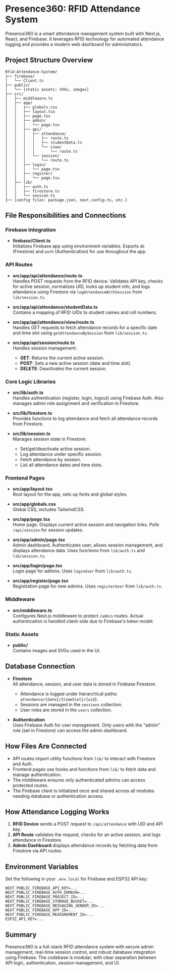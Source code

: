 
# Presence360: RFID Attendance System

Presence360 is a smart attendance management system built with Next.js, React, and Firebase. It leverages RFID technology for automated attendance logging and provides a modern web dashboard for administrators.

## Project Structure Overview

```text
Rfid-Attendance-System/
├── firebase/
│   └── Client.ts
├── public/
│   └── [static assets: SVGs, images]
├── src/  
│   ├── middleware.ts
│   ├── app/
│   │   ├── globals.css
│   │   ├── layout.tsx
│   │   ├── page.tsx
│   │   ├── admin/
│   │   │   └── page.tsx
│   │   ├── api/
│   │   │   ├── attendance/
│   │   │   │   ├── route.ts
│   │   │   │   ├── studentData.ts
│   │   │   │   └── view/
│   │   │   │       └── route.ts
│   │   │   └── session/
│   │   │       └── route.ts
│   │   ├── login/
│   │   │   └── page.tsx
│   │   ├── register/
│   │   │   └── page.tsx
│   ├── lib/
│   │   ├── auth.ts
│   │   ├── firestore.ts
│   │   └── session.ts
├── [config files: package.json, next.config.ts, etc.]
```

## File Responsibilities and Connections

### Firebase Integration

- **firebase/Client.ts**  
	Initializes Firebase app using environment variables. Exports `db` (Firestore) and `auth` (Authentication) for use throughout the app.

### API Routes

- **src/app/api/attendance/route.ts**  
	Handles POST requests from the RFID device. Validates API key, checks for active session, normalizes UID, looks up student info, and logs attendance using Firestore via `logAttendanceWithSession` from `lib/session.ts`.

- **src/app/api/attendance/studentData.ts**  
	Contains a mapping of RFID UIDs to student names and roll numbers.

- **src/app/api/attendance/view/route.ts**  
	Handles GET requests to fetch attendance records for a specific date and time slot using `getAttendanceBySession` from `lib/session.ts`.

- **src/app/api/session/route.ts**  
	Handles session management:
	- **GET**: Returns the current active session.
	- **POST**: Sets a new active session (date and time slot).
	- **DELETE**: Deactivates the current session.

### Core Logic Libraries

- **src/lib/auth.ts**  
	Handles authentication (register, login, logout) using Firebase Auth. Also manages admin role assignment and verification in Firestore.

- **src/lib/firestore.ts**  
	Provides functions to log attendance and fetch all attendance records from Firestore.

- **src/lib/session.ts**  
	Manages session state in Firestore:
	- Set/get/deactivate active session.
	- Log attendance under specific session.
	- Fetch attendance by session.
	- List all attendance dates and time slots.

### Frontend Pages

- **src/app/layout.tsx**  
	Root layout for the app, sets up fonts and global styles.

- **src/app/globals.css**  
	Global CSS, includes TailwindCSS.

- **src/app/page.tsx**  
	Home page. Displays current active session and navigation links. Polls `/api/session` for session updates.

- **src/app/admin/page.tsx**  
	Admin dashboard. Authenticates user, allows session management, and displays attendance data. Uses functions from `lib/auth.ts` and `lib/session.ts`.

- **src/app/login/page.tsx**  
	Login page for admins. Uses `loginUser` from `lib/auth.ts`.

- **src/app/register/page.tsx**  
	Registration page for new admins. Uses `registerUser` from `lib/auth.ts`.

### Middleware

- **src/middleware.ts**  
	Configures Next.js middleware to protect `/admin` routes. Actual authentication is handled client-side due to Firebase's token model.

### Static Assets

- **public/**  
	Contains images and SVGs used in the UI.

## Database Connection

- **Firestore**  
	All attendance, session, and user data is stored in Firebase Firestore.  
	- Attendance is logged under hierarchical paths: `attendance/{date}/{timeSlot}/{uid}`.
	- Sessions are managed in the `sessions` collection.
	- User roles are stored in the `users` collection.

- **Authentication**  
	Uses Firebase Auth for user management. Only users with the "admin" role (set in Firestore) can access the admin dashboard.

## How Files Are Connected

- API routes import utility functions from `lib/` to interact with Firestore and Auth.
- Frontend pages use hooks and functions from `lib/` to fetch data and manage authentication.
- The middleware ensures only authenticated admins can access protected routes.
- The Firebase client is initialized once and shared across all modules needing database or authentication access.

## How Attendance Logging Works

1. **RFID Device** sends a POST request to `/api/attendance` with UID and API key.
2. **API Route** validates the request, checks for an active session, and logs attendance in Firestore.
3. **Admin Dashboard** displays attendance records by fetching data from Firestore via API routes.

## Environment Variables

Set the following in your `.env.local` for Firebase and ESP32 API key:

```env
NEXT_PUBLIC_FIREBASE_API_KEY=...
NEXT_PUBLIC_FIREBASE_AUTH_DOMAIN=...
NEXT_PUBLIC_FIREBASE_PROJECT_ID=...
NEXT_PUBLIC_FIREBASE_STORAGE_BUCKET=...
NEXT_PUBLIC_FIREBASE_MESSAGING_SENDER_ID=...
NEXT_PUBLIC_FIREBASE_APP_ID=...
NEXT_PUBLIC_FIREBASE_MEASUREMENT_ID=...
ESP32_API_KEY=...
```

## Summary

Presence360 is a full-stack RFID attendance system with secure admin management, real-time session control, and robust database integration using Firebase. The codebase is modular, with clear separation between API logic, authentication, session management, and UI.
